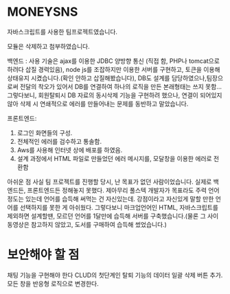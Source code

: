 # MONEYSNS

자바스크립트를 사용한 팀프로젝트였습니다.

모듈은 삭제하고 첨부하였습니다.

 
백엔드 : 사용 기술은 ajax를 이용한 JDBC 양방향 통신
(직접 함, PHP나 tomcat으로 하려다 삽질 경력있음), node js를
조잡하지만 이용한 서버를 구현하고, 토큰을 이용해 상태유지 
시켰습니다.(확인 안하고 삽질해봤습니다), 
DB도 설계를 담당하였으나,팀장으로써 전달의 착오가 있어서 DB를 연결하여 하나의 로직을 만든 
본래형태는 쓰지 못함...그렇다보니, 회원탈퇴시 DB 자료의 동시삭제
기능을 구현하려 했으나, 연결이 되어있지않아 삭제 시 연쇄적으로 
에러를 만들어내는 문제를 동반하고 말았습니다.

프론트엔드: 
1. 로그인 화면들의 구성.
2. 전체적인 에러를 검수하고 통솔함.
3. Aws를 사용해 인터넷 상에 배포를 하였음.
4. 설계 과정에서 HTML 파일로 만들었던 에러 메시지를, 
모달창을 이용한 에러로 전환함

아쉬운 점
사실 팀 프로젝트를 진행할 당시, 난 목표가 없던 사람이었습니다.
실제로 백엔드든, 프론트엔드든 정해놓지 못했다. 제아무리 풀스텍
개발자가 목표라도 주력 언어 정도는 있는데 언어를 습득해 써먹는
건 자신있는데. 강점이라고 자신있게 말할 만한 언어를 선택하지를 
못한 게 아쉬웠다.
그렇다보니 마크업언어인 HTML, 자바스크립트를 제외하면 설계할땐,
모르던 언어를 1달만에 습득해 서버를 구축했습니다.(물론 그 사이 
동영상은 참고하지 않았고, 도서를 구매하여 습득해 썼었습니다.) 

# 보안해야 할 점

채팅 기능을 구현해야 한다
CLUD의 첫단계인 탈퇴 기능의 데이터 일괄 삭제 버튼 추가.
모든 창을 반응형 로직으로 변경한다.


